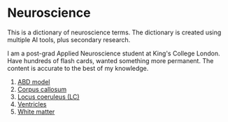 # Neuroscience

This is a dictionary of neuroscience terms. The dictionary is created using multiple AI tools, plus secondary research. 

I am a post-grad Applied Neuroscience student at King's College London. Have hundreds of flash cards, wanted something more permanent. The content is accurate to the best of my knowledge. 


1. [ABD model](https://github.com/sudarshana/neuroanatomy/blob/main/ABC.md)
2. [Corpus callosum](https://github.com/sudarshana/neuroanatomy/blob/main/Corpuscallosum.md)
3. [Locus coeruleus (LC)](https://github.com/sudarshana/neuroanatomy/blob/main/Locuscoeruleus.md)
4. [Ventricles](https://github.com/sudarshana/neuroanatomy/blob/main/Ventricles.md) 
5. [White matter](https://github.com/sudarshana/neuroanatomy/blob/main/Whitematter.md)
